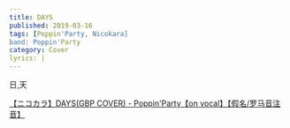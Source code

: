 ```yaml
---
title: DAYS
published: 2019-03-16
tags: [Poppin'Party, Nicokara]
band: Poppin'Party
category: Cover
lyrics: |
---
```

日,天

<summary>
    <a href="https://www.bilibili.com/video/BV16maozbELx/">
        【ニコカラ】DAYS(GBP COVER) - Poppin'Party【on vocal】【假名/罗马音注音】
    </a>
</summary>
